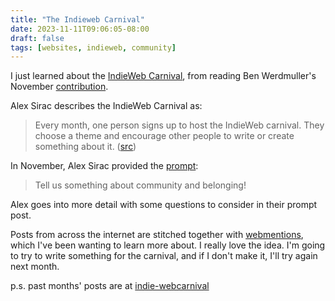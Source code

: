 ```yaml
---
title: "The Indieweb Carnival"
date: 2023-11-11T09:06:05-08:00
draft: false
tags: [websites, indieweb, community]
---
```


I just learned about the [IndieWeb Carnival](https://indieweb.org/indieweb-carnival), from reading Ben Werdmuller's November [contribution](https://werd.io/2023/belonging-and-community).

Alex Sirac describes the IndieWeb Carnival as:

> Every month, one person signs up to host the IndieWeb carnival. They choose a theme and encourage other people to write or create something about it. ([src](https://alexsirac.com/indieweb-carnival-community-and-belonging/))

In November, Alex Sirac provided the [prompt](https://alexsirac.com/indieweb-carnival-community-and-belonging/):

> Tell us something about community and belonging!

Alex goes into more detail with some questions to consider in their prompt post.

Posts from across the internet are stitched together with [webmentions](https://indieweb.org/Webmention), which I've been wanting to learn more about. I really love the idea. I'm going to try to write something for the carnival, and if I don't make it, I'll try again next month.

p.s. past months' posts are at [indie-webcarnival](https://indieweb.org/indieweb-carnival)
